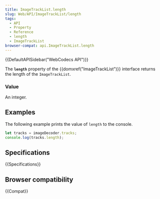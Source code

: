 ```yaml
---
title: ImageTrackList.length
slug: Web/API/ImageTrackList/length
tags:
  - API
  - Property
  - Reference
  - length
  - ImageTrackList
browser-compat: api.ImageTrackList.length
---
```

{{DefaultAPISidebar("WebCodecs API")}}

The **`length`**  property of the {{domxref("ImageTrackList")}} interface returns the length of the `ImageTrackList`.

### Value

An integer.

## Examples

The following example prints the value of `length` to the console.

```js
let tracks = imageDecoder.tracks;
console.log(tracks.length);
```

## Specifications

{{Specifications}}

## Browser compatibility

{{Compat}}


